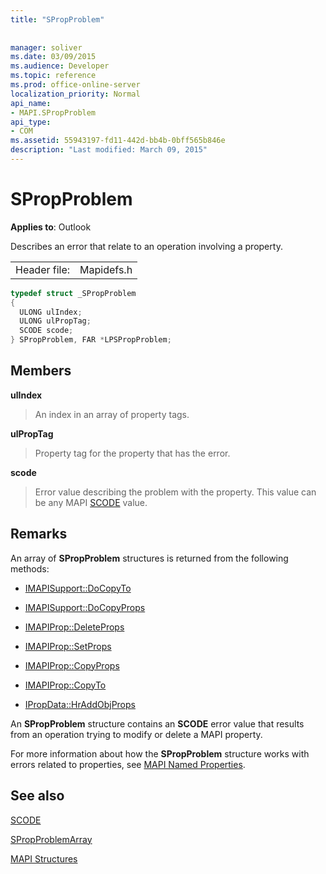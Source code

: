 ```yaml
---
title: "SPropProblem"
 
 
manager: soliver
ms.date: 03/09/2015
ms.audience: Developer
ms.topic: reference
ms.prod: office-online-server
localization_priority: Normal
api_name:
- MAPI.SPropProblem
api_type:
- COM
ms.assetid: 55943197-fd11-442d-bb4b-0bff565b846e
description: "Last modified: March 09, 2015"
---
```


# SPropProblem

  
  
**Applies to**: Outlook 
  
Describes an error that relate to an operation involving a property.
  
|||
|:-----|:-----|
|Header file:  <br/> |Mapidefs.h  <br/> |
   
```cpp
typedef struct _SPropProblem
{
  ULONG ulIndex;
  ULONG ulPropTag;
  SCODE scode;
} SPropProblem, FAR *LPSPropProblem;

```

## Members

 **ulIndex**
  
> An index in an array of property tags.
    
 **ulPropTag**
  
> Property tag for the property that has the error.
    
 **scode**
  
> Error value describing the problem with the property. This value can be any MAPI [SCODE](scode.md) value. 
    
## Remarks

An array of **SPropProblem** structures is returned from the following methods: 
  
- [IMAPISupport::DoCopyTo](imapisupport-docopyto.md)
    
- [IMAPISupport::DoCopyProps](imapisupport-docopyprops.md)
    
- [IMAPIProp::DeleteProps](imapiprop-deleteprops.md)
    
- [IMAPIProp::SetProps](imapiprop-setprops.md)
    
- [IMAPIProp::CopyProps](imapiprop-copyprops.md)
    
- [IMAPIProp::CopyTo](imapiprop-copyto.md)
    
- [IPropData::HrAddObjProps](ipropdata-hraddobjprops.md)
    
An **SPropProblem** structure contains an **SCODE** error value that results from an operation trying to modify or delete a MAPI property. 
  
For more information about how the **SPropProblem** structure works with errors related to properties, see [MAPI Named Properties](mapi-named-properties.md). 
  
## See also



[SCODE](scode.md)
  
[SPropProblemArray](spropproblemarray.md)


[MAPI Structures](mapi-structures.md)

